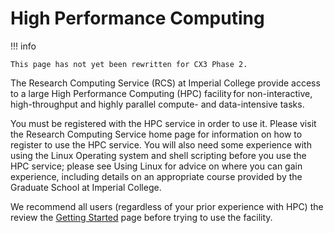 # High Performance Computing

!!! info

    This page has not yet been rewritten for CX3 Phase 2.

The Research Computing Service (RCS) at Imperial College provide access to a large High Performance Computing (HPC) facility for non-interactive, high-throughput and highly parallel compute- and data-intensive tasks. 

You must be registered with the HPC service in order to use it. Please visit the Research Computing Service home page for information on how to register to use the HPC service. You will also need some experience with using the Linux Operating system and shell scripting before you use the HPC service; please see Using Linux for advice on where you can gain experience, including details on an appropriate course provided by the Graduate School at Imperial College.

We recommend all users (regardless of your prior experience with HPC) the review the [Getting Started](./getting-started/index.md) page before trying to use the facility.


